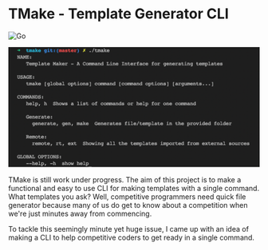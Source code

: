 # TMake - Template Generator CLI

![Go](https://github.com/EmperorYP7/tmake/workflows/Go/badge.svg)

![TMake Snapshot](./resources/snapshot.png "Current state of TMake")

TMake is still work under progress. The aim of this project is to make a functional and easy to use CLI
for making templates with a single command. What templates you ask? Well, competitive programmers need
quick file generator because many of us do get to know about a competition when we're just minutes away
from commencing.

To tackle this seemingly minute yet huge issue, I came up with an idea of making a CLI to help
competitive coders to get ready in a single command.
